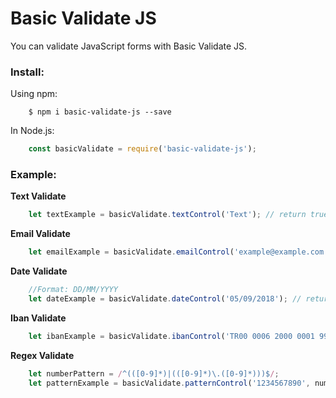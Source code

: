 # Basic Validate JS
You can validate JavaScript forms with Basic Validate JS.

### Install:

Using npm:

```shell
    $ npm i basic-validate-js --save
```

In Node.js:
```javascript   
    const basicValidate = require('basic-validate-js'); 
```

### Example:

**Text Validate**

```javascript
    let textExample = basicValidate.textControl('Text'); // return true or false
```

**Email Validate**

```javascript
    let emailExample = basicValidate.emailControl('example@example.com'); // return true or false 
```

**Date Validate**

```javascript
    //Format: DD/MM/YYYY
    let dateExample = basicValidate.dateControl('05/09/2018'); // return true or false     
```

**Iban Validate**

```javascript
    let ibanExample = basicValidate.ibanControl('TR00 0006 2000 0001 9999 9999 99'); // return true or false  
```

**Regex Validate**

```javascript
    let numberPattern = /^(([0-9]*)|(([0-9]*)\.([0-9]*)))$/;
    let patternExample = basicValidate.patternControl('1234567890', numberPattern); // return true or false
```